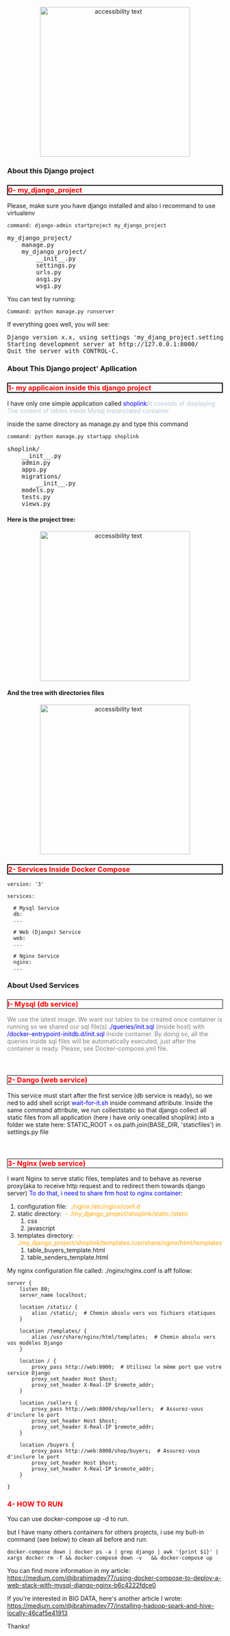 <p align="center">
  <img src="./images/image.png" width="350" alt="accessibility text">
</p>

### About this Django project
<h3 style="color:red; border:2px solid black" >0- my_django_project </h3>
<p>Please, make sure you have django installed and also i recommand to use virtualenv</p>

```
command: django-admin startproject my_django_project
```
  
<pre>
my_django_project/
    manage.py
    my_django_project/
        __init__.py
        settings.py
        urls.py
        asgi.py
        wsgi.py
</pre>

You can test by running:
```
Command: python manage.py runserver
```
If everything goes well, you will see:
<pre>
Django version x.x, using settings 'my_djang_project.settings'
Starting development server at http://127.0.0.1:8000/
Quit the server with CONTROL-C.
</pre>

### About This Django project' Apllication

<h3 style="color:red; border:2px solid black" >1- my applicaion inside this django project </h3>
<p>I have only one simple application called <span style="color:blue">shoplink</span>:<span style="color:#abcd">It consists of displaying The content of tables inside Mysql instanciated container</span></p>

inside the same directory as manage.py and type this command
```
command: python manage.py startapp shoplink
```
<pre>
shoplink/
    __init__.py
    admin.py
    apps.py
    migrations/
        __init__.py
    models.py
    tests.py
    views.py
</pre>
<h4>Here is the project tree:</h4>
<p align="center">
  <img src="./images/my_project_dir_tree.png" width="350" alt="accessibility text">
</p>

<h4>And the tree with directories files</h4>
<p align="center">
  <img src="./images/my_project_tree.png" width="350" alt="accessibility text">
</p>

<h3 style="color:red; border:2px solid black" >2- Services Inside Docker Compose </h3>

```
version: '3'

services:

  # Mysql Service
  db:
  ...

  # Web (Django) Service
  web:
  ...

  # Nginx Service
  nginx:
  ...
```
### About Used Services
<h3 style="color:red; border:1px solid black" >I- Mysql (db service) </h3>
<p style="color:grey">We use the latest image. We want our tables to be created once container is running so we shared our sql file(s) <span style="color:blue">./queries/init.sql</span> (inside host) with <span style="color:blue">/docker-entrypoint-initdb.d/init.sql</span> inside container.
By doing so, all the queries inside sql files will be automatically executed, just after the container is ready. Please, see Docker-compose.yml file.</p>

<br/>

<h3 style="color:red; border:1px solid black" >2- Dango (web service) </h3>
<p>This service must start after the first service (db service is ready), so we ned to add shell script <span style="color:blue">wait-for-it.sh </span>inside command attribute. Inside the same command attribute, we run collectstatic so that django collect all static files from all application (here i have only onecalled shoplink) into a folder we state here: STATIC_ROOT = os.path.join(BASE_DIR, 'staticfiles') in settings.py file </p>

<br/>

<h3 style="color:red; border:1px solid black" >3- Nginx (web service) </h3>
<p>
I want Nginx to serve static files, templates and to behave as reverse proxy(aka to receive http request and to redirect them towards django server)
<span style="color:blue">To do that, i need to share frm host to nginx container</span>:

<ol>
<li> configuration file:&nbsp; <span style="color:orange">./nginx:/etc/nginx/conf.d</span></li>
<li>static directory:&nbsp; <span style="color:orange">- ./my_django_project/shoplink/static:/static</span>
<ol><li>css</li><li>javascript</li></ol>
</li>
<li>templates directory:&nbsp; <span style="color:orange"> - ./my_django_project/shoplink/templates:/usr/share/nginx/html/templates</span>
<ol><li>table_buyers_template.html</li><li>table_senders_template.html</li></ol>
</li>
</ol>
</p>

My nginx configuration file called: ./nginx/nginx.conf is aff follow:

```
server {
    listen 80;
    server_name localhost;

    location /static/ {
        alias /static/;  # Chemin absolu vers vos fichiers statiques
    }

    location /templates/ {
        alias /usr/share/nginx/html/templates;  # Chemin absolu vers vos modèles Django
    }

    location / {
        proxy_pass http://web:8000;  # Utilisez le même port que votre service Django
        proxy_set_header Host $host;
        proxy_set_header X-Real-IP $remote_addr;
    }

    location /sellers {
        proxy_pass http://web:8000/shop/sellers;  # Assurez-vous d'inclure le port
        proxy_set_header Host $host;
        proxy_set_header X-Real-IP $remote_addr;
    }

    location /buyers {
        proxy_pass http://web:8000/shop/buyers;  # Assurez-vous d'inclure le port
        proxy_set_header Host $host;
        proxy_set_header X-Real-IP $remote_addr;
    }

}
```

<h3 style="color:red">4- HOW TO RUN</h3>
You can use docker-compose up -d  to run.

but I have many others containers for others projects, i use my bult-in  command (see below) to clean all before and run:

```
docker-compose down | docker ps -a | grep django | awk '{print $1}' | xargs docker rm -f && docker-compose down -v   && docker-compose up
```

You can find more information in my article: https://medium.com/@ibrahimadev77/using-docker-compose-to-deploy-a-web-stack-with-mysql-django-nginx-b6c4222fdce0

If you're interested in BIG DATA, here's another article I wrote: https://medium.com/@ibrahimadev77/installing-hadoop-spark-and-hive-locally-46caf5e41913

Thanks!